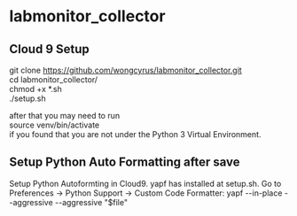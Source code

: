 # labmonitor_collector

## Cloud 9 Setup ##

git clone https://github.com/wongcyrus/labmonitor_collector.git  
cd labmonitor_collector/  
chmod +x *.sh  
./setup.sh  

after that you may need to run  
source venv/bin/activate  
if you found that you are not under the Python 3 Virtual Environment.

## Setup Python Auto Formatting after save ##
Setup Python Autoformting in Cloud9. yapf has installed at setup.sh.
Go to Preferences -> Python Support -> Custom Code Formatter:
yapf --in-place --aggressive --aggressive "$file"  
